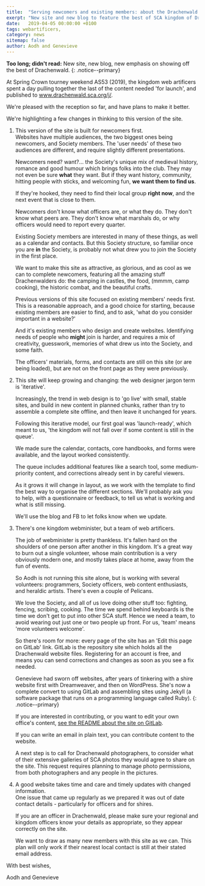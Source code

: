 ```yaml
---
title:  "Serving newcomers and existing members: about the Drachenwald website, AS 53"
exerpt: "New site and new blog to feature the best of SCA kingdom of Drachenwald."
date:   2019-04-05 00:00:00 +0100
tags: webartificers, 
category: news
sitemap: false
author: Aodh and Genevieve
---
```


__Too long; didn't read:__ New site, new blog, new emphasis on showing off the best of Drachenwald. 
{: .notice--primary}

At Spring Crown tourney weekend AS53 (2019), the kingdom web artificers spent a day pulling together the last of the content needed 'for launch', and published to www.drachenwald.sca.org/j/.
 
We're pleased with the reception so far, and have plans to make it better.
 
We're highlighting a few changes in thinking to this version of the site.
 
1. This version of the site is built for newcomers first.  
   Websites have multiple audiences, the two biggest ones being newcomers, and Society members. The 'user needs' of these two audiences are different, and require slightly different presentations. 
 
   Newcomers need? want?... the Society's unique mix of medieval history, romance and good humour which brings folks into the club. They may not even be sure __what__ they want. But if they want history, community, hitting people with sticks, and welcoming fun, __we want them to find us__.   
 
   If they're hooked, they need to find their local group __right now__, and the next event that is close to them.  
 
   Newcomers don't know what officers are, or what they do. They don't know what peers are. They don't know what marshals do, or why officers would need to report every quarter.  

   Existing Society members are interested in many of these things, as well as a calendar and contacts.  But this Society structure, so familiar once you are __in__ the  Society, is probably not what drew you to join the Society in the first place.  
    
   We want to make this site as attractive, as glorious, and as cool as we can to complete newcomers, featuring all the amazing stuff Drachenwalders do: the camping in castles, the food, (mmmm, camp cooking), the historic combat, and the beautiful crafts.  
 
   Previous versions of this site focused on existing members' needs first. This is a reasonable approach, and a good choice for starting, because existing members are easier to find, and to ask, 'what do you consider important in a website?' 
   
   And it's existing members who design and create websites. Identifying needs of people who __might__ join is harder, and requires a mix of creativity, guesswork, memories of what drew us into the Society, and some faith.  
   
   The officers' materials, forms, and contacts are still on this site (or are being loaded), but are not on the front page as they were previously.  
   
2. This site will keep growing and changing: the web designer jargon term is 'iterative'.  

   Increasingly, the trend in web design is to 'go live' with small, stable sites, and build in new content in planned chunks, rather than try to assemble a complete site offline, and then leave it unchanged for years. 
 
   Following this iterative model, our first goal was 'launch-ready', which meant to us, 'the kingdom will not fall over if some content is still in the queue'. 

   We made sure the calendar, contacts, core handbooks, and forms were available, and the layout worked consistently. 

   The queue includes additional features like a search tool, some medium-priority content, and corrections already sent in by careful viewers.  
   
   As it grows it will change in layout, as we work with the template to find the best way to organise the different sections. We'll probably ask you to help, with a questionnaire or feedback, to tell us what is working and what is still missing. 
   
   We'll use the blog and FB to let folks know when we update.  
   
3. There's one kingdom webminister, but a team of web artificers.  

   The job of webminister is pretty thankless. It's fallen hard on the shoulders of one person after another in this kingdom. It's a great way to burn out a single volunteer, whose main contribution is a very obviously modern one, and mostly takes place at home, away from the fun of events.   
   
   So Aodh is not running this site alone, but is working with several volunteers: programmers, Society officers, web content enthusiasts, and heraldic artists. There's even a couple of Pelicans.  

   We love the Society, and all of us love doing other stuff too: fighting, fencing, scribing, cooking. The time we spend behind keyboards is the time we don't get to put into other SCA stuff.  Hence we need a team, to avoid wearing out just one or two people up front. For us, 'team' means 'more volunteers welcome'.

   So there's room for more: every page of the site has an 'Edit this page on GitLab' link. GitLab is the repository site which holds all the Drachenwald website files. Registering for an account is free, and means you can send corrections and changes as soon as you see a fix needed.

   Genevieve had sworn off websites, after years of tinkering with a shire website first with Dreamweaver, and then on WordPress. She's now a complete convert to using GitLab and assembling sites using Jekyll (a software package that runs on a programming language called Ruby). 
   {: .notice--primary}  
   
   If you are interested in contributing, or you want to edit your own office's content, [see the README about the site on GitLab](https://gitlab.com/sca-drachenwald/sca-drachenwald.gitlab.io/blob/staging/README.md).   
   
   If you can write an email in plain text, you can contribute content to the website.
   
   A next step is to call for Drachenwald photographers, to consider what of their extensive galleries of SCA photos they would agree to share on the site. This request requires planning to manage photo permissions, from both photographers and any people in the pictures. 
   
4. A good website takes time and care and timely updates with changed information.  
   One issue that came up regularly as we prepared it was out of date contact details - particularly for officers and for shires. 

   If you are an officer in Drachenwald, please make sure your regional and kingdom officers know your details as appropriate, so they appear correctly on the site. 

   We want to draw as many new members with this site as we can. This plan will only work if their nearest local contact is still at their stated email address.   
   
 With best wishes, 
 
 Aodh and Genevieve
   